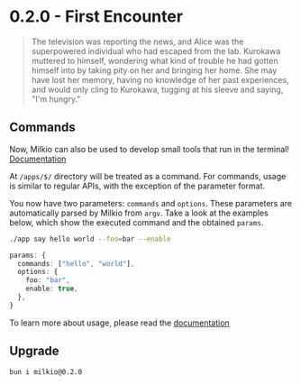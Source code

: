 # 0.2.0 - First Encounter

> The television was reporting the news, and Alice was the superpowered individual who had escaped from the lab. Kurokawa muttered to himself, wondering what kind of trouble he had gotten himself into by taking pity on her and bringing her home. She may have lost her memory, having no knowledge of her past experiences, and would only cling to Kurokawa, tugging at his sleeve and saying, "I'm hungry."

## Commands

Now, Milkio can also be used to develop small tools that run in the terminal! [Documentation](https://milkio.fun/essentials/command)

At `/apps/$/` directory will be treated as a command. For commands, usage is similar to regular APIs, with the exception of the parameter format.

You now have two parameters: `commands` and `options`. These parameters are automatically parsed by Milkio from `argv`. Take a look at the examples below, which show the executed command and the obtained `params`.

```bash
./app say hello world --foo=bar --enable
```

```ts
params: {
  commands: ["hello", "world"],
  options: {
    foo: "bar",
    enable: true,
  },
}
```

To learn more about usage, please read the [documentation](https://milkio.fun/essentials/command)

## Upgrade

```
bun i milkio@0.2.0
```

